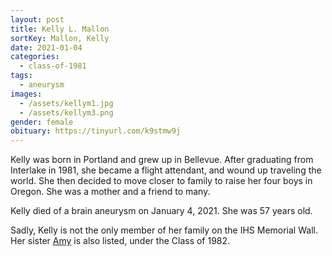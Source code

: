 ```yaml
---
layout: post
title: Kelly L. Mallon
sortKey: Mallon, Kelly
date: 2021-01-04
categories:
  - class-of-1981
tags:
  - aneurysm
images:
  - /assets/kellym1.jpg
  - /assets/kellym3.png
gender: female
obituary: https://tinyurl.com/k9stmw9j
---
```


Kelly was born in Portland and grew up in Bellevue. After graduating from Interlake in 1981, she became a flight attendant, and wound up traveling the world. She then decided to move closer to family to raise her four boys in Oregon. She was a mother and a friend to many.

Kelly died of a brain aneurysm on January 4, 2021. She was 57 years old.

Sadly, Kelly is not the only member of her family on the IHS Memorial Wall. [](https://ihsmemorial.org/class-of-1982/amy-j-mallon/)Her sister [Amy](https://ihsmemorial.org/class-of-1982/amy-j-mallon/) is also listed, under the Class of 1982.
